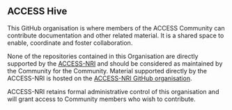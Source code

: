 ## ACCESS Hive

This GitHub organisation is where members of the ACCESS Community can contribute documentation
and other related material. It is a shared space to enable, coordinate and foster collaboration.

None of the repositories contained in this Organisation are directly supported by the 
[ACCESS-NRI](https://www.access-nri.org.au) and should be considered as maintained by the Community 
for the Community. Material supported directly by the ACCESS-NRI is hosted on the 
[ACCESS-NRI GitHub organisation](https://github.com/ACCESS-NRI).

ACCESS-NRI retains formal administrative control of this organisation and will grant access to Community 
members who wish to contribute.
